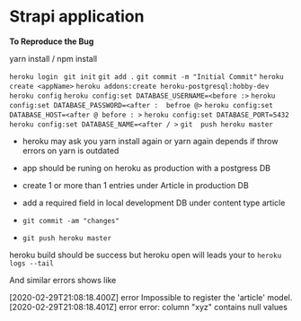 # Strapi application

**To Reproduce the Bug**

yarn install / npm install

```heroku login ```
```git init```
```git add .```
```git commit -m "Initial Commit"```
```heroku create <appName>```
```heroku addons:create heroku-postgresql:hobby-dev```
```heroku config```
```heroku config:set DATABASE_USERNAME=<before :>```
```heroku config:set DATABASE_PASSWORD=<after :  befroe @>```
```heroku config:set DATABASE_HOST=<after @ before : >```
```heroku config:set DATABASE_PORT=5432```
```heroku config:set DATABASE_NAME=<after / >```
```git  push heroku master```

* heroku may ask you yarn install again or yarn again depends if throw errors on yarn is outdated 

* app should be runing on heroku as production with a postgress DB 

* create 1 or more than 1 entries under Article in production DB

* add a required field in local development DB under content type article 

* ```git commit -am "changes"```
* ```git push heroku master ```

heroku build should be success but heroku open will leads your to ``` heroku logs --tail ```

And similar errors shows like 

[2020-02-29T21:08:18.400Z] error Impossible to register the 'article' model.
[2020-02-29T21:08:18.401Z] error error: column "xyz" contains null values



